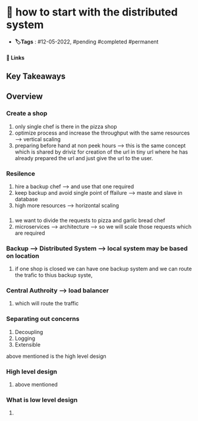 # 📑 how to start with the distributed system

- **🏷️Tags** : #12-05-2022,  #pending #completed #permanent

#### 🔗 Links


## Key Takeaways

## Overview



### Create a shop
1. only single chef is there in the pizza shop
2. optimize process and increase the throughput with the same resources  --> vertical scaling
3. preparing before hand at non peek hours --> this is the same concept which is shared by driviz for creation of the url in tiny url where he has already prepared the url and just  give the url to the user.


### Resilence
1. hire a backup chef --> and use that one required
2. keep backup and avoid single point of ffailure --> maste and slave in database
3. high more resources --> horizontal scaling



### 
1. we want to divide the requests to pizza and garlic bread chef
2. microservices --> architecture --> so we will scale those requests which are required


### Backup  --> Distributed System --> local system may be based on location 
1. if one shop is closed we can have one backup system and we can route the trafic to thius backup syste,

### Central Authroity --> load balancer
1. which will route the traffic

### Separating out concerns
1. Decoupling
2. Logging
3. Extensible


above mentioned is the high level design
### High level design
1. above mentioned

### What is low level design
1. 




